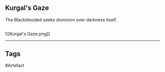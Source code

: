 ## Kurgal's Gaze
The Blackblooded seeks dominion over darkness itself.
## 
![[Kurgal's Gaze.png]]

---
## Tags
#Artefact